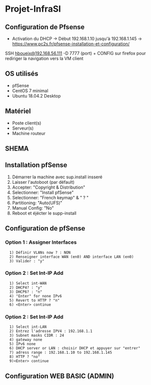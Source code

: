 # Projet-InfraSI

## Configuration de Pfsense

- Activation du DHCP
  -> Début 192.168.1.10 jusqu'à 192.168.1.145
  -> https://www.pc2s.fr/pfsense-installation-et-configuration/
  
  
 SSH hboueix@192.168.56.111 -D 7777 (port) + CONFIG sur firefox pour rediriger la navigation vers la VM client
 
 ## OS utilisés
 
 + pfSense
 + CentOS 7 minimal
 + Ubuntu 18.04.2 Desktop
 
 ## Matériel
 
 + Poste client(s)
 + Serveur(s)
 + Machine routeur
 
 ## SHEMA
 
 ## Installation pfSense
 
  1) Démarrer la machine avec sup.install insseré
  2) Laisser l'autoboot (par défault)
  3) Accepter: "Copyright & Distribution"
  4) Selectionner: "Install pfSense"
  5) Selectionner: "French keymap" & " ? "
  6) Partitioning: "Auto(UFS)"
  7) Manual Config: "No"
  8) Reboot et éjécter le supp-install
  
  ## Configuration de pfSense
   ### Option 1 : Assigner Interfaces
      1) Définir VLANs now ? : NON
      2) Renseigner interface WAN (en0) AND interface LAN (en0)
      3) Valider : "y"
    
   ### Option 2 : Set Int-IP Add
      1) Select int-WAN
      2) DHCP4? : "y"
      3) DHCP6? : "n"
      4) "Enter" for none IPv6
      5) Revert to HTTP ? "n"
      6) <Enter> continue
   ### Option 2 : Set Int-IP Add
      1) Select int-LAN
      2) Entrez l'adresse IPV4 : 192.168.1.1
      3) Subnet masks CIDR : 24
      4) gateway none
      5) IPv6 none
      6) DHCP server or LAN : choisir DHCP et appuyer sur "entrer"
      7) adress range : 192.168.1.10 to 192.168.1.145
      8) HTTP ? "no"
      9)<Enter> continue
      
  ## Configuration WEB BASIC (ADMIN)
      
      
      
      
      
      
      
  
  
  
  
  
  
  
  
  
  
  
  
 
  





